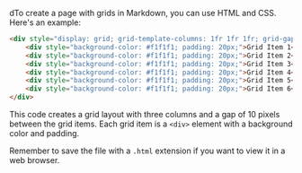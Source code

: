 dTo create a page with grids in Markdown, you can use HTML and CSS. Here's an example:

```html
<div style="display: grid; grid-template-columns: 1fr 1fr 1fr; grid-gap: 10px;">
    <div style="background-color: #f1f1f1; padding: 20px;">Grid Item 1</div>
    <div style="background-color: #f1f1f1; padding: 20px;">Grid Item 2</div>
    <div style="background-color: #f1f1f1; padding: 20px;">Grid Item 3</div>
    <div style="background-color: #f1f1f1; padding: 20px;">Grid Item 4</div>
    <div style="background-color: #f1f1f1; padding: 20px;">Grid Item 5</div>
    <div style="background-color: #f1f1f1; padding: 20px;">Grid Item 6</div>
</div>
```

This code creates a grid layout with three columns and a gap of 10 pixels between the grid items. Each grid item is a `<div>` element with a background color and padding.

Remember to save the file with a `.html` extension if you want to view it in a web browser.